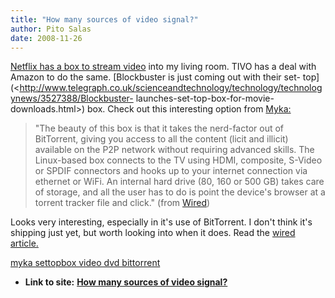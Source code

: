 ```yaml
---
title: "How many sources of video signal?"
author: Pito Salas
date: 2008-11-26
---
```




[Netflix has a box to stream video](<http://www.roku.com/netflixplayer/>) into
my living room. TIVO has a deal with Amazon to do the same. [Blockbuster is
just coming out with their set-
top](<http://www.telegraph.co.uk/scienceandtechnology/technology/technologynews/3527388/Blockbuster-
launches-set-top-box-for-movie-downloads.html>) box. Check out this
interesting option from [Myka:](<http://www.myka.tv/index.html>)

> "The beauty of this box is that it takes the nerd-factor out of BitTorrent,
> giving you access to all the content (licit and illicit) available on the
> P2P network without requiring advanced skills. The Linux-based box connects
> to the TV using HDMI, composite, S-Video or SPDIF connectors and hooks up to
> your internet connection via ethernet or WiFi. An internal hard drive (80,
> 160 or 500 GB) takes care of storage, and all the user has to do is point
> the device's browser at a torrent tracker file and click." (from
> [Wired](<http://blog.wired.com/gadgets/2008/04/myka-one-set-to.html>))

Looks very interesting, especially in it's use of BitTorrent. I don't think
it's shipping just yet, but worth looking into when it does. Read the [wired
article.](<http://blog.wired.com/gadgets/2008/04/myka-one-set-to.html>)

[myka settopbox video dvd
bittorrent](<http://technorati.com/tag/myka%20settopbox%20video%20dvd%20bittorrent>)


* **Link to site:** **[How many sources of video signal?](None)**
